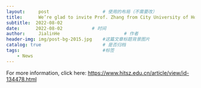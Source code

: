 ```yaml
---
layout:     post   				    # 使用的布局（不需要改）
title:      We’re glad to invite Prof. Zhang from City University of Hong Kong to give a talk on Ultrafast Multidimensional Spectroscopy				# 标题 
subtitle:  2022-08-02	
date:      2022-08-02			# 时间
author:     JialinHe						# 作者
header-img: img/post-bg-2015.jpg 	#这篇文章标题背景图片
catalog: true 						# 是否归档
tags:								#标签
    - News
---
```

For more information, click here:
https://www.hitsz.edu.cn/article/view/id-134478.html